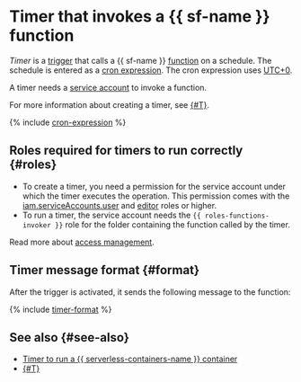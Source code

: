 # Timer that invokes a {{ sf-name }} function

_Timer_ is a [trigger](../trigger/) that calls a {{ sf-name }} [function](../function.md) on a schedule. The schedule is entered as a [cron expression](#cron-expression). The cron expression uses [UTC+0](https://en.wikipedia.org/wiki/Coordinated_Universal_Time).

A timer needs a [service account](../../../iam/concepts/users/service-accounts.md) to invoke a function.

For more information about creating a timer, see [{#T}](../../operations/trigger/timer-create.md).

{% include [cron-expression](../../../_includes/functions/cron-expression.md) %}

## Roles required for timers to run correctly {#roles}

* To create a timer, you need a permission for the service account under which the timer executes the operation. This permission comes with the [iam.serviceAccounts.user](../../../iam/security/index.md#iam-serviceAccounts-user) and [editor](../../../iam/roles-reference.md#editor) roles or higher.
* To run a timer, the service account needs the `{{ roles-functions-invoker }}` role for the folder containing the function called by the timer.

Read more about [access management](../../security/index.md).

## Timer message format {#format}

After the trigger is activated, it sends the following message to the function:

{% include [timer-format](../../../_includes/functions/timer-format.md) %}

## See also {#see-also}

* [Timer to run a {{ serverless-containers-name }} container](../../../serverless-containers/concepts/trigger/timer.md)
* [{#T}](../../../api-gateway/concepts/trigger/timer.md)
